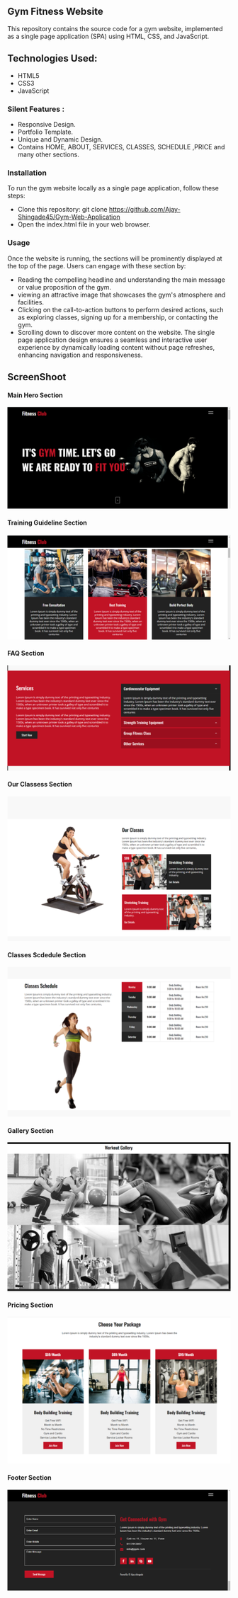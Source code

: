 ## Gym Fitness Website

This repository contains the source code for a gym website, implemented as a single page application (SPA) using HTML, CSS, and JavaScript.

## Technologies Used:

* HTML5
* CSS3
* JavaScript

### Silent Features :

* Responsive Design.
* Portfolio Template.
* Unique and Dynamic Design.
* Contains HOME, ABOUT, SERVICES, CLASSES, SCHEDULE ,PRICE and many other sections.

### Installation
To run the gym website locally as a single page application, follow these steps:
- Clone this repository: git clone https://github.com/Ajay-Shingade45/Gym-Web-Application
- Open the index.html file in your web browser.

### Usage
Once the website is running, the  sections will be prominently displayed at the top of the page. Users can engage with these section by:
- Reading the compelling headline and understanding the main message or value proposition of the gym.
- viewing an attractive image that showcases the gym's atmosphere and facilities.
- Clicking on the call-to-action buttons to perform desired actions, such as exploring classes, signing up for a membership, or contacting the gym.
- Scrolling down to discover more content on the website.
The single page application design ensures a seamless and interactive user experience by dynamically loading content without page refreshes, enhancing navigation and responsiveness.




## ScreenShoot

#### Main Hero Section

![1](https://github.com/Ajay-Shingade45/Gym-Web-Application/blob/main/Project%20screenshot/Home%20page.png)

#### Training Guideline Section

![2](https://github.com/Ajay-Shingade45/Gym-Web-Application/blob/main/Project%20screenshot/training%20guideline.png)

#### FAQ Section

![3](https://github.com/Ajay-Shingade45/Gym-Web-Application/blob/main/Project%20screenshot/services.png)

#### Our Classess Section

![4](https://github.com/Ajay-Shingade45/Gym-Web-Application/blob/main/Project%20screenshot/our%20classes.png)

####  Classes Scdedule Section

![6](https://github.com/Ajay-Shingade45/Gym-Web-Application/blob/main/Project%20screenshot/class%20scadule.png)

#### Gallery Section

![7](https://github.com/Ajay-Shingade45/Gym-Web-Application/blob/main/Project%20screenshot/gallary.png)

#### Pricing Section

![8](https://github.com/Ajay-Shingade45/Gym-Web-Application/blob/main/Project%20screenshot/package.png)

#### Footer Section

![9](https://github.com/Ajay-Shingade45/Gym-Web-Application/blob/main/Project%20screenshot/footer.png)

